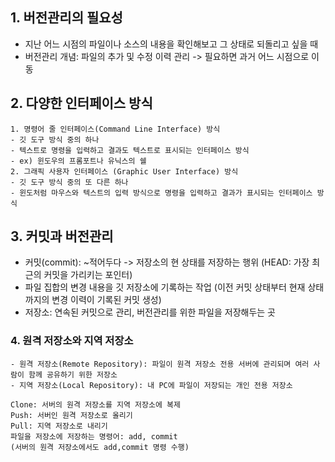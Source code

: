 ## 1. 버전관리의 필요성
- 지난 어느 시점의 파일이나 소스의 내용을 확인해보고 그 상태로 되돌리고 싶을 때 
- 버전관리 개념: 파일의 추가 및 수정 이력 관리 -> 필요하면 과거 어느 시점으로 이동
## 2. 다양한 인터페이스 방식
```
1. 명령어 줄 인터페이스(Command Line Interface) 방식
- 깃 도구 방식 중의 하나
- 텍스트로 명령을 입력하고 결과도 텍스트로 표시되는 인터페이스 방식
- ex) 윈도우의 프롬포트나 유닉스의 쉘
2. 그래픽 사용자 인터페이스 (Graphic User Interface) 방식
- 깃 도구 방식 중의 또 다른 하나
- 윈도처럼 마우스와 텍스트의 입력 방식으로 명령을 입력하고 결과가 표시되는 인터페이스 방식
```
## 3. 커밋과 버전관리
- 커밋(commit): ~적어두다 -> 저장소의 현 상태를 저장하는 행위
  (HEAD: 가장 최근의 커밋을 가리키는 포인터)
- 파일 집합의 변경 내용을 깃 저장소에 기록하는 작업
  (이전 커밋 상태부터 현재 상태까지의 변경 이력이 기록된 커밋 생성)
- 저장소: 연속된 커밋으로 관리, 버전관리를 위한 파일을 저장해두는 곳
### 4. 원격 저장소와 지역 저장소
```
- 원격 저장소(Remote Repository): 파일이 원격 저장소 전용 서버에 관리되며 여러 사람이 함께 공유하기 위한 저장소
- 지역 저장소(Local Repository): 내 PC에 파일이 저장되는 개인 전용 저장소
```
```
Clone: 서버의 원격 저장소를 지역 저장소에 복제
Push: 서버인 원격 저장소로 올리기
Pull: 지역 저장소로 내리기
파일을 저장소에 저장하는 명령어: add, commit
(서버의 원격 저장소에서도 add,commit 명령 수행)
```

